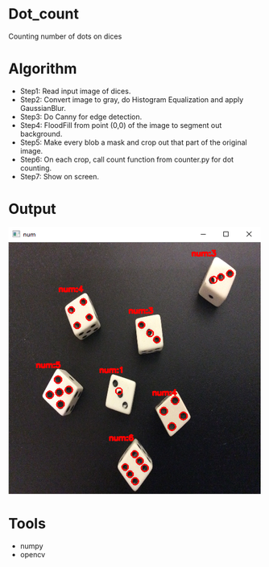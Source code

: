 # Dot_count
Counting number of dots on dices
# Algorithm
- Step1: Read input image of dices.
- Step2: Convert image to gray, do Histogram Equalization and apply GaussianBlur.
- Step3: Do Canny for edge detection.
- Step4: FloodFill from point (0,0) of the image to segment out background.
- Step5: Make every blob a mask and crop out that part of the original image.
- Step6: On each crop, call count function from counter.py for dot counting.
- Step7: Show on screen.

# Output
![Alt text](Screen_shot/output.png?raw=true "OUTPUT")

# Tools
- numpy
- opencv

